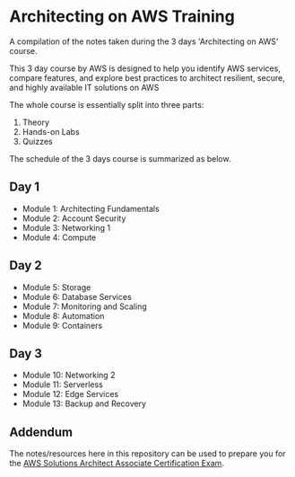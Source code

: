 # Architecting on AWS Training

A compilation of the notes taken during the 3 days 'Architecting on AWS' course.

This 3 day course by AWS is designed to help you identify AWS services, compare features, and explore best practices to architect resilient, secure, and highly available IT solutions on AWS

The whole course is essentially split into three parts:

1. Theory
2. Hands-on Labs
3. Quizzes

The schedule of the 3 days course is summarized as below.

## Day 1

- Module 1: Architecting Fundamentals
- Module 2: Account Security
- Module 3: Networking 1
- Module 4: Compute

## Day 2

- Module 5: Storage
- Module 6: Database Services
- Module 7: Monitoring and Scaling
- Module 8: Automation
- Module 9: Containers

## Day 3

- Module 10: Networking 2
- Module 11: Serverless
- Module 12: Edge Services
- Module 13: Backup and Recovery

## Addendum

The notes/resources here in this repository can be used to prepare you for the [AWS Solutions Architect Associate Certification Exam](https://aws.amazon.com/certification/certified-solutions-architect-associate/).

